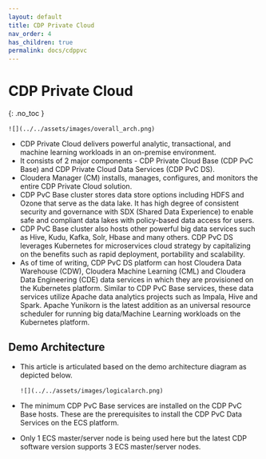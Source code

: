 ```yaml
---
layout: default
title: CDP Private Cloud
nav_order: 4
has_children: true
permalink: docs/cdppvc
---
```


# CDP Private Cloud
{: .no_toc }

    ![](../../assets/images/overall_arch.png)

- CDP Private Cloud delivers powerful analytic, transactional, and machine learning workloads in an on-premise environment. 
- It consists of 2 major components - CDP Private Cloud Base (CDP PvC Base) and CDP Private Cloud Data Services (CDP PvC DS). 
- Cloudera Manager (CM) installs, manages, configures, and monitors the entire CDP Private Cloud solution.
- CDP PvC Base cluster stores data store options including HDFS and Ozone that serve as the data lake. It has high degree of consistent security and governance with SDX (Shared Data Experience) to enable safe and compliant data lakes with policy-based data access for users. 
- CDP PvC Base cluster also hosts other powerful big data services such as Hive, Kudu, Kafka, Solr, Hbase and many others. CDP PvC DS leverages Kubernetes for microservices cloud strategy by capitalizing on the benefits such as rapid deployment, portability and scalability. 
- As of time of writing, CDP PvC DS platform can host Cloudera Data Warehouse (CDW), Cloudera Machine Learning (CML) and Cloudera Data Engineering (CDE) data services in which they are provisioned on the Kubernetes platform. Similar to CDP PvC Base services, these data services utilize Apache data analytics projects such as Impala, Hive and Spark. Apache Yunikorn is the latest addition as an universal resource scheduler for running big data/Machine Learning workloads on the Kubernetes platform.


## Demo Architecture
- This article is articulated based on the demo architecture diagram as depicted below.

      ![](../../assets/images/logicalarch.png)

- The minimum CDP PvC Base services are installed on the CDP PvC Base hosts. These are the prerequisites to install the CDP PvC Data Services on the ECS platform.
- Only 1 ECS master/server node is being used here but the latest CDP software version supports 3 ECS master/server nodes.

